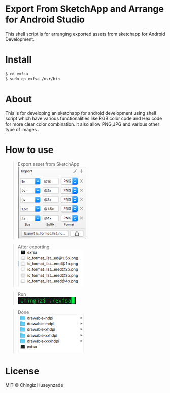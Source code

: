 # Export From SketchApp and Arrange for Android Studio
This shell script is for arranging exported assets from sketchapp for Android Development.

# Install

```
$ cd exfsa
$ sudo cp exfsa /usr/bin
```
# About
This is for developing an sketchapp for android development using shell script which have various functionalities like RGB color code and
Hex code for more clear color combination.
it also allow PNG,JPG and various other type of images .

# How to use
> Export asset from SketchApp
<br><img src = "https://raw.githubusercontent.com/Chingiz/exfsa/master/exporting_from_sketch.png">

> After exporting
<br><img src = "https://raw.githubusercontent.com/Chingiz/exfsa/master/after_exporting.png">

> Run
<br><img src = "https://raw.githubusercontent.com/Chingiz/exfsa/master/run.png">

> Done
<br><img src = "https://raw.githubusercontent.com/Chingiz/exfsa/master/and_done.png">

# License
MIT © Chingiz Huseynzade

